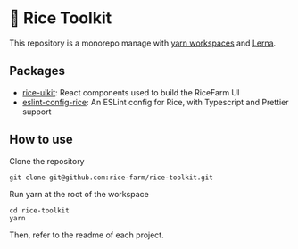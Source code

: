 # 🍚 Rice Toolkit

This repository is a monorepo manage with [yarn workspaces](https://classic.yarnpkg.com/en/docs/workspaces/) and [Lerna](https://lerna.js.org/). 

## Packages

- [rice-uikit](https://github.com/rice-farm/rice-toolkit/tree/master/packages/rice-uikit): React components used to build the RiceFarm UI
- [eslint-config-rice](https://github.com/rice-farm/rice-toolkit/tree/master/packages/eslint-config-rice): An ESLint config for Rice, with Typescript and Prettier support

## How to use

Clone the repository 

```
git clone git@github.com:rice-farm/rice-toolkit.git
```

Run yarn at the root of the workspace

```
cd rice-toolkit
yarn
```

Then, refer to the readme of each project.